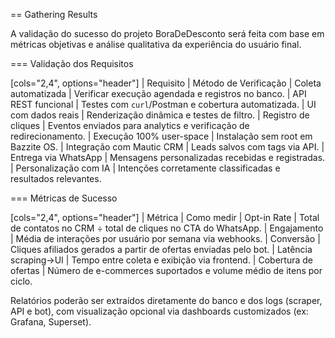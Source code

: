 == Gathering Results

A validação do sucesso do projeto BoraDeDesconto será feita com base em métricas objetivas e análise qualitativa da experiência do usuário final.

=== Validação dos Requisitos

[cols="2,4", options="header"]
| Requisito                          | Método de Verificação
| Coleta automatizada               | Verificar execução agendada e registros no banco.
| API REST funcional                | Testes com `curl`/Postman e cobertura automatizada.
| UI com dados reais                | Renderização dinâmica e testes de filtro.
| Registro de cliques              | Eventos enviados para analytics e verificação de redirecionamento.
| Execução 100% user-space         | Instalação sem root em Bazzite OS.
| Integração com Mautic CRM        | Leads salvos com tags via API.
| Entrega via WhatsApp             | Mensagens personalizadas recebidas e registradas.
| Personalização com IA            | Intenções corretamente classificadas e resultados relevantes.

=== Métricas de Sucesso

[cols="2,4", options="header"]
| Métrica               | Como medir
| Opt-in Rate           | Total de contatos no CRM ÷ total de cliques no CTA do WhatsApp.
| Engajamento           | Média de interações por usuário por semana via webhooks.
| Conversão             | Cliques afiliados gerados a partir de ofertas enviadas pelo bot.
| Latência scraping→UI  | Tempo entre coleta e exibição via frontend.
| Cobertura de ofertas  | Número de e-commerces suportados e volume médio de itens por ciclo.

Relatórios poderão ser extraídos diretamente do banco e dos logs (scraper, API e bot), com visualização opcional via dashboards customizados (ex: Grafana, Superset).

